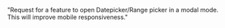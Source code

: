 "Request for a feature to open Datepicker/Range picker in a modal mode. This will improve mobile responsiveness."
